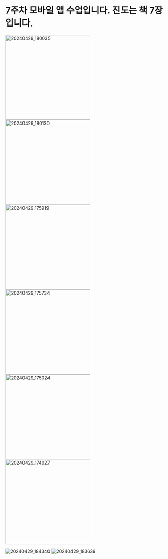 # 7주차 모바일 앱 수업입니다. 진도는 책 7장입니다.

<img width="266" alt="20240429_180035" src="https://github.com/DOC518/Android/assets/58536317/c6808c7e-bcbb-4727-8f0f-2e2e22f3b9f6">
<img width="266" alt="20240429_180130" src="https://github.com/DOC518/Android/assets/58536317/e364db64-bed3-4586-96c2-31399ec50a35">
<img width="266" alt="20240429_175919" src="https://github.com/DOC518/Android/assets/58536317/f0ce379f-14a6-43fb-97b7-f566c1da367c">
<img width="266" alt="20240429_175734" src="https://github.com/DOC518/Android/assets/58536317/5c94f96a-1415-45eb-8fa4-3585bb7079a1">
<img width="266" alt="20240429_175024" src="https://github.com/DOC518/Android/assets/58536317/48dfc0a1-9273-43f7-8590-a5b6239ded60">
<img width="266" alt="20240429_174927" src="https://github.com/DOC518/Android/assets/58536317/381516e7-96d6-4e75-b30d-5fa445490e65">

![20240429_184340](https://github.com/DOC518/Android/assets/58536317/37efc095-5c5e-49e8-97ff-3245cebafc94)
![20240429_183639](https://github.com/DOC518/Android/assets/58536317/aac2d090-24e0-46b1-b064-e7072688567b)
